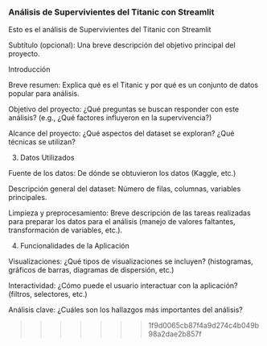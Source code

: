 ### Análisis de Supervivientes del Titanic con Streamlit

Esto es el análisis de Supervivientes del Titanic con Streamlit

Subtítulo (opcional): Una breve descripción del objetivo principal del proyecto.

Introducción

Breve resumen: Explica qué es el Titanic y por qué es un conjunto de datos popular para análisis.

Objetivo del proyecto: ¿Qué preguntas se buscan responder con este análisis? (e.g., ¿Qué factores influyeron en la supervivencia?)

Alcance del proyecto: ¿Qué aspectos del dataset se exploran? ¿Qué técnicas se utilizan?

3. Datos Utilizados

Fuente de los datos: De dónde se obtuvieron los datos (Kaggle, etc.)

Descripción general del dataset: Número de filas, columnas, variables principales.

Limpieza y preprocesamiento: Breve descripción de las tareas realizadas para preparar los datos para el análisis (manejo de valores faltantes, transformación de variables, etc.).

4. Funcionalidades de la Aplicación

Visualizaciones: ¿Qué tipos de visualizaciones se incluyen? (histogramas, gráficos de barras, diagramas de dispersión, etc.)

Interactividad: ¿Cómo puede el usuario interactuar con la aplicación? (filtros, selectores, etc.)

Análisis clave: ¿Cuáles son los hallazgos más importantes del análisis?

> > > > > > > 1f9d0065cb87f4a9d274c4b049b98a2dae2b857f

